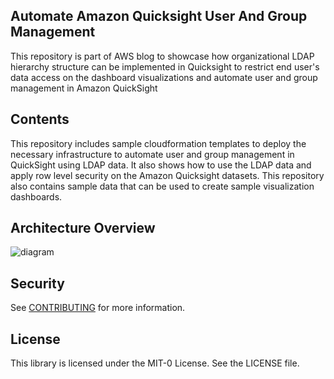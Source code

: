 ## Automate Amazon Quicksight User And Group Management

This repository is part of AWS blog to showcase how organizational LDAP hierarchy structure can be implemented in Quicksight to restrict end user's data access on the dashboard visualizations and automate user and group management in Amazon QuickSight

## Contents

This repository includes sample cloudformation templates to deploy the necessary infrastructure to automate user and group management in QuickSight using LDAP data. It also shows how to use the LDAP data and apply row level security on the Amazon Quicksight datasets. This repository also contains sample data that can be used to create sample visualization dashboards.

## Architecture Overview

![diagram](../main/architecture_overview.png)

## Security

See [CONTRIBUTING](CONTRIBUTING.md#security-issue-notifications) for more information.

## License

This library is licensed under the MIT-0 License. See the LICENSE file.

